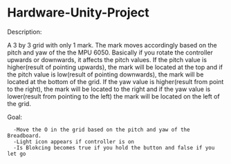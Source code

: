 # Hardware-Unity-Project

Description:

A 3 by 3 grid with only 1 mark. The mark moves accordingly based on the pitch and yaw of the the MPU 6050. Basically if you rotate the controller
upwards or downwards, it affects the pitch values. If the pitch value is higher(result of pointing upwards), the mark will be located at the top and if the pitch        value is low(result of pointing downwards), the mark will be located at the bottom of the grid. If the yaw value is higher(result from point to the right), the 
mark will be located to the right and if the yaw value is lower(result from pointing to the left) the mark will be located on the left of the grid.
      
Goal: 

      -Move the O in the grid based on the pitch and yaw of the Breadboard.
      -Light icon appears if controller is on
      -Is Blokcing becomes true if you hold the button and false if you let go

